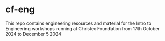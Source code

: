 # cf-eng
This repo contains engineering resources and material for the Intro to Engineering workshops running at Christex Foundation from 17th October 2024 to December 5 2024
